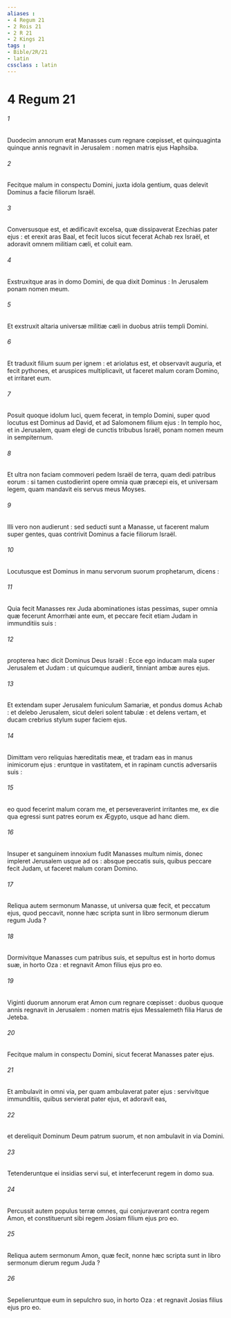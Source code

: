 ```yaml
---
aliases : 
- 4 Regum 21
- 2 Rois 21
- 2 R 21
- 2 Kings 21
tags : 
- Bible/2R/21
- latin
cssclass : latin
---
```


# 4 Regum 21

###### 1
Duodecim annorum erat Manasses cum regnare cœpisset, et quinquaginta quinque annis regnavit in Jerusalem : nomen matris ejus Haphsiba.
###### 2
Fecitque malum in conspectu Domini, juxta idola gentium, quas delevit Dominus a facie filiorum Israël.
###### 3
Conversusque est, et ædificavit excelsa, quæ dissipaverat Ezechias pater ejus : et erexit aras Baal, et fecit lucos sicut fecerat Achab rex Israël, et adoravit omnem militiam cæli, et coluit eam.
###### 4
Exstruxitque aras in domo Domini, de qua dixit Dominus : In Jerusalem ponam nomen meum.
###### 5
Et exstruxit altaria universæ militiæ cæli in duobus atriis templi Domini.
###### 6
Et traduxit filium suum per ignem : et ariolatus est, et observavit auguria, et fecit pythones, et aruspices multiplicavit, ut faceret malum coram Domino, et irritaret eum.
###### 7
Posuit quoque idolum luci, quem fecerat, in templo Domini, super quod locutus est Dominus ad David, et ad Salomonem filium ejus : In templo hoc, et in Jerusalem, quam elegi de cunctis tribubus Israël, ponam nomen meum in sempiternum.
###### 8
Et ultra non faciam commoveri pedem Israël de terra, quam dedi patribus eorum : si tamen custodierint opere omnia quæ præcepi eis, et universam legem, quam mandavit eis servus meus Moyses.
###### 9
Illi vero non audierunt : sed seducti sunt a Manasse, ut facerent malum super gentes, quas contrivit Dominus a facie filiorum Israël.
###### 10
Locutusque est Dominus in manu servorum suorum prophetarum, dicens :
###### 11
Quia fecit Manasses rex Juda abominationes istas pessimas, super omnia quæ fecerunt Amorrhæi ante eum, et peccare fecit etiam Judam in immunditiis suis :
###### 12
propterea hæc dicit Dominus Deus Israël : Ecce ego inducam mala super Jerusalem et Judam : ut quicumque audierit, tinniant ambæ aures ejus.
###### 13
Et extendam super Jerusalem funiculum Samariæ, et pondus domus Achab : et delebo Jerusalem, sicut deleri solent tabulæ : et delens vertam, et ducam crebrius stylum super faciem ejus.
###### 14
Dimittam vero reliquias hæreditatis meæ, et tradam eas in manus inimicorum ejus : eruntque in vastitatem, et in rapinam cunctis adversariis suis :
###### 15
eo quod fecerint malum coram me, et perseveraverint irritantes me, ex die qua egressi sunt patres eorum ex Ægypto, usque ad hanc diem.
###### 16
Insuper et sanguinem innoxium fudit Manasses multum nimis, donec impleret Jerusalem usque ad os : absque peccatis suis, quibus peccare fecit Judam, ut faceret malum coram Domino.
###### 17
Reliqua autem sermonum Manasse, ut universa quæ fecit, et peccatum ejus, quod peccavit, nonne hæc scripta sunt in libro sermonum dierum regum Juda ?
###### 18
Dormivitque Manasses cum patribus suis, et sepultus est in horto domus suæ, in horto Oza : et regnavit Amon filius ejus pro eo.
###### 19
Viginti duorum annorum erat Amon cum regnare cœpisset : duobus quoque annis regnavit in Jerusalem : nomen matris ejus Messalemeth filia Harus de Jeteba.
###### 20
Fecitque malum in conspectu Domini, sicut fecerat Manasses pater ejus.
###### 21
Et ambulavit in omni via, per quam ambulaverat pater ejus : servivitque immunditiis, quibus servierat pater ejus, et adoravit eas,
###### 22
et dereliquit Dominum Deum patrum suorum, et non ambulavit in via Domini.
###### 23
Tetenderuntque ei insidias servi sui, et interfecerunt regem in domo sua.
###### 24
Percussit autem populus terræ omnes, qui conjuraverant contra regem Amon, et constituerunt sibi regem Josiam filium ejus pro eo.
###### 25
Reliqua autem sermonum Amon, quæ fecit, nonne hæc scripta sunt in libro sermonum dierum regum Juda ?
###### 26
Sepelieruntque eum in sepulchro suo, in horto Oza : et regnavit Josias filius ejus pro eo.
